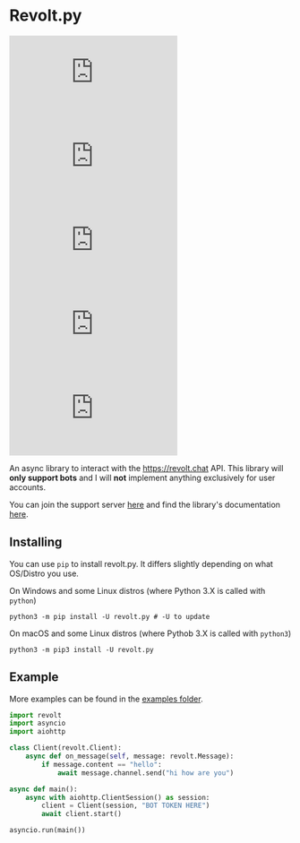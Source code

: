 # Revolt.py

[![GitHub Repo stars](https://img.shields.io/github/stars/revoltchat/revolt.py)](https://github.com/revoltchat/revolt.py/stargazers) ![PyPI - Python Version](https://img.shields.io/pypi/pyversions/revolt.py) ![PyPI - Status](https://img.shields.io/pypi/status/revolt.py) ![GitHub issues](https://img.shields.io/github/issues/revoltchat/revolt.py) ![GitHub pull requests](https://img.shields.io/github/issues-pr/revoltchat/revolt.py)

An async library to interact with the https://revolt.chat API. This library will **only support bots** and I will **not** implement anything exclusively for user accounts.

You can join the support server [here](https://rvlt.gg/FDXER6hr) and find the library's documentation [here](https://revoltpy.readthedocs.io/en/latest/). 

## Installing

You can use `pip` to install revolt.py. It differs slightly depending on what OS/Distro you use.

On Windows and some Linux distros (where Python 3.X is called with `python`)
```
python3 -m pip install -U revolt.py # -U to update
```

On macOS and some Linux distros (where Pythob 3.X is called with `python3`)
```
python3 -m pip3 install -U revolt.py
```

## Example

More examples can be found in the [examples folder](https://github.com/revoltchat/revolt.py/blob/master/examples).

```py
import revolt
import asyncio
import aiohttp

class Client(revolt.Client):
    async def on_message(self, message: revolt.Message):
        if message.content == "hello":
            await message.channel.send("hi how are you")

async def main():
    async with aiohttp.ClientSession() as session:
        client = Client(session, "BOT TOKEN HERE")
        await client.start()

asyncio.run(main())
```
